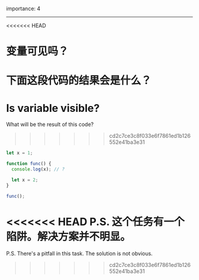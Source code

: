 importance: 4

---

<<<<<<< HEAD
# 变量可见吗？

下面这段代码的结果会是什么？
=======
# Is variable visible?

What will be the result of this code?
>>>>>>> cd2c7ce3c8f033e6f7861ed1b126552e41ba3e31

```js
let x = 1;

function func() {
  console.log(x); // ?

  let x = 2;
}

func();
```

<<<<<<< HEAD
P.S. 这个任务有一个陷阱。解决方案并不明显。
=======
P.S. There's a pitfall in this task. The solution is not obvious.
>>>>>>> cd2c7ce3c8f033e6f7861ed1b126552e41ba3e31
